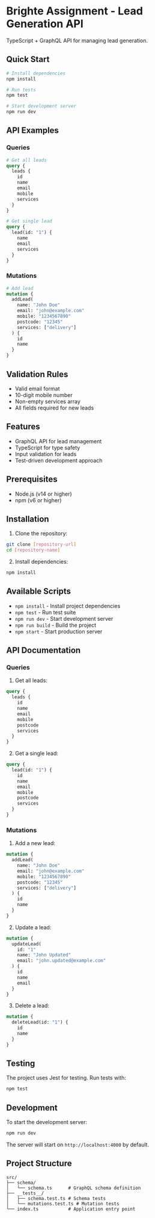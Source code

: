 # Brighte Assignment - Lead Generation API

TypeScript + GraphQL API for managing lead generation.

## Quick Start

```bash
# Install dependencies
npm install

# Run tests
npm test

# Start development server
npm run dev
```

## API Examples

### Queries
```graphql
# Get all leads
query {
  leads {
    id
    name
    email
    mobile
    services
  }
}

# Get single lead
query {
  lead(id: "1") {
    name
    email
    services
  }
}
```

### Mutations
```graphql
# Add lead
mutation {
  addLead(
    name: "John Doe"
    email: "john@example.com"
    mobile: "1234567890"
    postcode: "12345"
    services: ["delivery"]
  ) {
    id
    name
  }
}
```

## Validation Rules
- Valid email format
- 10-digit mobile number
- Non-empty services array
- All fields required for new leads

## Features

- GraphQL API for lead management
- TypeScript for type safety
- Input validation for leads
- Test-driven development approach

## Prerequisites

- Node.js (v14 or higher)
- npm (v6 or higher)

## Installation

1. Clone the repository:
```bash
git clone [repository-url]
cd [repository-name]
```

2. Install dependencies:
```bash
npm install
```

## Available Scripts

- `npm install` - Install project dependencies
- `npm test` - Run test suite
- `npm run dev` - Start development server
- `npm run build` - Build the project
- `npm start` - Start production server

## API Documentation

### Queries

1. Get all leads:
```graphql
query {
  leads {
    id
    name
    email
    mobile
    postcode
    services
  }
}
```

2. Get a single lead:
```graphql
query {
  lead(id: "1") {
    id
    name
    email
    mobile
    postcode
    services
  }
}
```

### Mutations

1. Add a new lead:
```graphql
mutation {
  addLead(
    name: "John Doe"
    email: "john@example.com"
    mobile: "1234567890"
    postcode: "12345"
    services: ["delivery"]
  ) {
    id
    name
  }
}
```

2. Update a lead:
```graphql
mutation {
  updateLead(
    id: "1"
    name: "John Updated"
    email: "john.updated@example.com"
  ) {
    id
    name
    email
  }
}
```

3. Delete a lead:
```graphql
mutation {
  deleteLead(id: "1") {
    id
    name
  }
}
```

## Testing

The project uses Jest for testing. Run tests with:
```bash
npm test
```

## Development

To start the development server:
```bash
npm run dev
```

The server will start on `http://localhost:4000` by default.

## Project Structure

```
src/
├── schema/
│   └── schema.ts      # GraphQL schema definition
├── __tests__/
│   ├── schema.test.ts # Schema tests
│   └── mutations.test.ts # Mutation tests
└── index.ts           # Application entry point
```
